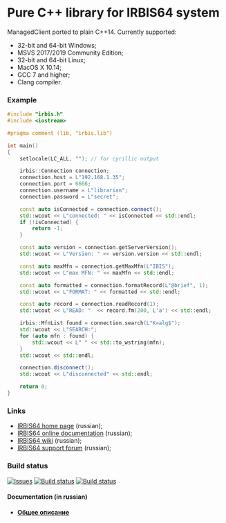 # Pure C++ library for IRBIS64 system

ManagedClient ported to plain C++14. Currently supported:

* 32-bit and 64-bit Windows;
* MSVS 2017/2019 Community Edition;
* 32-bit and 64-bit Linux;
* MacOS X 10.14;
* GCC 7 and higher;
* Clang compiler.

### Example

```c++
#include "irbis.h"
#include <iostream>

#pragma comment (lib, "irbis.lib")

int main()
{
    setlocale(LC_ALL, ""); // for cyrillic output

    irbis::Connection connection;
    connection.host = L"192.168.1.35";
    connection.port = 6666;
    connection.username = L"librarian";
    connection.password = L"secret";

    const auto isConnected = connection.connect();
    std::wcout << L"connected: " << isConnected << std::endl;
    if (!isConnected) {
        return -1;
    }

    const auto version = connection.getServerVersion();
    std::wcout << L"Version: " << version.version << std::endl;

    const auto maxMfn = connection.getMaxMfn(L"IBIS");
    std::wcout << L"max MFN: " << maxMfn << std::endl;

    const auto formatted = connection.formatRecord(L"@brief", 1);
    std::wcout << L"FORMAT: " << formatted << std::endl;

    const auto record = connection.readRecord(1);
    std::wcout << L"READ: "  << record.fm(200, L'a') << std::endl;

    irbis::MfnList found = connection.search(L"K=alg$");
    std::wcout << L"SEARCH:";
    for (auto mfn : found) {
        std::wcout << L" " << std::to_wstring(mfn);
    }
    std::wcout << std::endl;

    connection.disconnect();
    std::wcout << L"disconnected" << std::endl;

    return 0;
}
```

### Links

- [IRBIS64 home page](http://www.elnit.org/index.php?option=com_content&view=article&id=35&Itemid=108) (russian);
- [IRBIS64 online documentation](http://sntnarciss.ru/irbis.html) (russian);
- [IRBIS64 wiki](http://wiki.elnit.org/index.php/%D0%92%D0%B8%D0%BA%D0%B8-%D0%B4%D0%BE%D0%BA%D1%83%D0%BC%D0%B5%D0%BD%D1%82%D0%B0%D1%86%D0%B8%D1%8F_%D0%BF%D0%BE_%D1%81%D0%B8%D1%81%D1%82%D0%B5%D0%BC%D0%B5_%D0%B0%D0%B2%D1%82%D0%BE%D0%BC%D0%B0%D1%82%D0%B8%D0%B7%D0%B0%D1%86%D0%B8%D0%B8_%D0%B1%D0%B8%D0%B1%D0%BB%D0%B8%D0%BE%D1%82%D0%B5%D0%BA_%D0%98%D0%A0%D0%91%D0%98%D0%A1) (russian);
- [IRBIS64 support forum](http://irbis.gpntb.ru) (russian);

### Build status

[![Issues](https://img.shields.io/github/issues/amironov73/PlusIrbis.svg)](https://github.com/amironov73/PlusIrbis/issues)
[![Build status](https://img.shields.io/appveyor/ci/AlexeyMironov/plusirbis.svg)](https://ci.appveyor.com/project/AlexeyMironov/plusirbis/)
[![Build status](https://api.travis-ci.org/amironov73/PlusIrbis.svg)](https://travis-ci.org/amironov73/PlusIrbis/)

#### Documentation (in russian)

* [**Общее описание**](Docs/chapter1.md)
